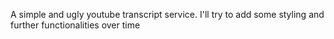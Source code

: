 A simple and ugly youtube transcript service. I'll try to add some styling and further functionalities over time
